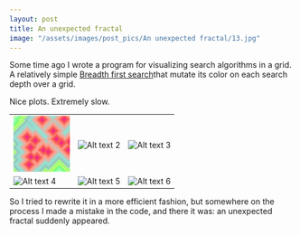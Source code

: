 ```yaml
---
layout: post
title: An unexpected fractal
image: "/assets/images/post_pics/An unexpected fractal/13.jpg"
---
```


Some time ago I wrote a program for visualizing search algorithms in a grid. A relatively simple [Breadth first search](https://en.wikipedia.org/wiki/Breadth-first_search)that mutate its color on each search depth over a grid.

Nice plots. Extremely slow.

<table>
  <tr>
    <td><img src="assets/images/post_pics/An unexpected fractal/10.jpg" alt="Alt text 1" style="max-width: 100px; max-height: 100px;"></td>
    <td><img src="https://via.placeholder.com/150" alt="Alt text 2" style="max-width: 100px; max-height: 100px;"></td>
    <td><img src="https://via.placeholder.com/150" alt="Alt text 3" style="max-width: 100px; max-height: 100px;"></td>
  </tr>
  <tr>
    <td><img src="https://via.placeholder.com/150" alt="Alt text 4" style="max-width: 100px; max-height: 100px;"></td>
    <td><img src="https://via.placeholder.com/150" alt="Alt text 5" style="max-width: 100px; max-height: 100px;"></td>
    <td><img src="https://via.placeholder.com/150" alt="Alt text 6" style="max-width: 100px; max-height: 100px;"></td>
  </tr>
</table>
So I tried to rewrite it in a more efficient fashion, but somewhere on the process I made a mistake in the code, and there it was: an unexpected fractal suddenly appeared.

